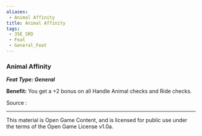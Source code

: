 ```yaml
---
aliases:
 - Animal Affinity
title: Animal Affinity
tags: 
 - 35E_SRD
 - Feat
 - General_Feat
---
```

### Animal Affinity 
***Feat Type: General***

**Benefit:** You get a +2 bonus on all Handle Animal checks and Ride
checks.

Source :



---



This material is Open Game Content, and is licensed for public use under the terms of the Open Game License v1.0a.


